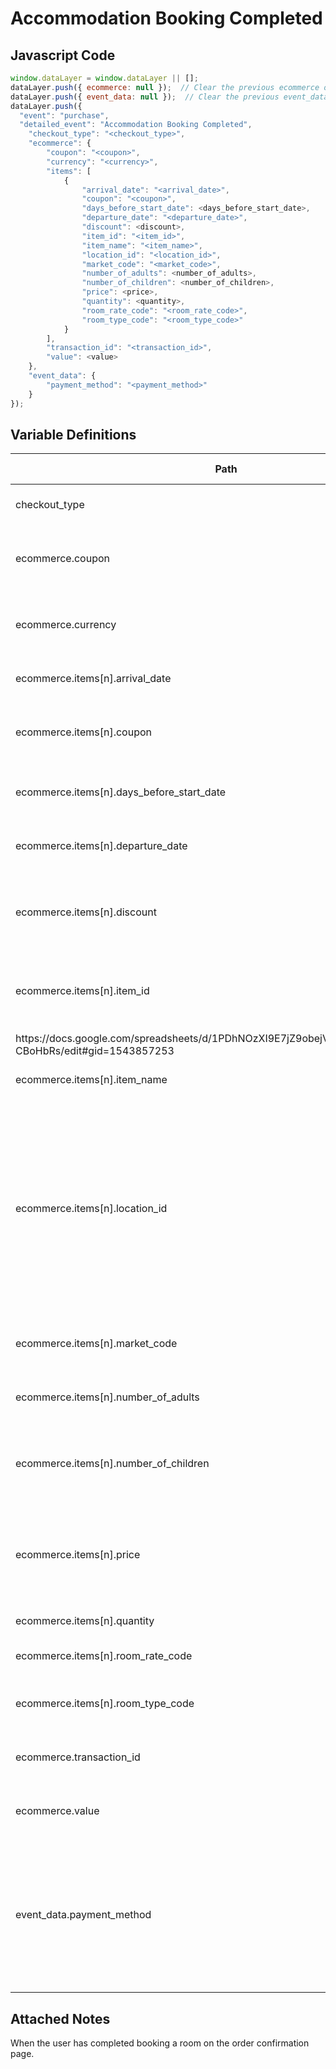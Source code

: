 # Accommodation Booking Completed

### 

## Javascript Code
```js
window.dataLayer = window.dataLayer || [];
dataLayer.push({ ecommerce: null });  // Clear the previous ecommerce object.
dataLayer.push({ event_data: null });  // Clear the previous event_data object.
dataLayer.push({
  "event": "purchase",
  "detailed_event": "Accommodation Booking Completed",
    "checkout_type": "<checkout_type>",
    "ecommerce": {
        "coupon": "<coupon>",
        "currency": "<currency>",
        "items": [
            {
                "arrival_date": "<arrival_date>",
                "coupon": "<coupon>",
                "days_before_start_date": <days_before_start_date>,
                "departure_date": "<departure_date>",
                "discount": <discount>,
                "item_id": "<item_id>",
                "item_name": "<item_name>",
                "location_id": "<location_id>",
                "market_code": "<market_code>",
                "number_of_adults": <number_of_adults>,
                "number_of_children": <number_of_children>,
                "price": <price>,
                "quantity": <quantity>,
                "room_rate_code": "<room_rate_code>",
                "room_type_code": "<room_type_code>"
            }
        ],
        "transaction_id": "<transaction_id>",
        "value": <value>
    },
    "event_data": {
        "payment_method": "<payment_method>"
    }
});
```

## Variable Definitions

|Path|Type|Description|Example|Pattern|Min Length|Max Length|Minimum|Maximum|Multiple Of|
| --- | --- | --- | --- | --- | --- | --- | --- | --- | --- |
|checkout_type|string|captures Checkout Type||||||||
|ecommerce.coupon|string|Order-level coupon code used for a purchase.|summer\_fun|||||||
|ecommerce.currency|string|The currency, in 3-letter ISO 4217 format.||||||||
|ecommerce.items[n].arrival_date|string|the arrival date of a booking||||||||
|ecommerce.items[n].coupon|string|Item-level coupon code used for a purchase.|SUMMER\_FUN|||||||
|ecommerce.items[n].days_before_start_date|number|captures the Days Before Start Date of the booking||||||||
|ecommerce.items[n].departure_date|string|captures Departure Date of the booking||||||||
|ecommerce.items[n].discount|number|Monetary value of discount associated with a purchase.|2.22|||||||
|ecommerce.items[n].item_id|string|Please reference this document to determine the Item ID
https:\/\/docs.google.com\/spreadsheets\/d\/1PDhNOzXI9E7jZ9obejV4owtW3Wtwq66\_IaN-CBoHbRs\/edit\#gid=1543857253|6558, 70561|||||||
|ecommerce.items[n].item_name|string|Item Name \(context-specific\).|jeggings|||||||
|ecommerce.items[n].location_id|string|The location associated with the event. If possible, set to the Google Place ID that corresponds to the associated item. Can also be overridden to a custom location ID string.|L\_12345|||||||
|ecommerce.items[n].market_code|string|captures the Market Code of the booking||||||||
|ecommerce.items[n].number_of_adults|integer|Captures the number of adults in a booking||||||||
|ecommerce.items[n].number_of_children|integer|captures the Number of Children in a booking \(ecommerce DE\)||||||||
|ecommerce.items[n].price|number|The monetary price of the item, in units of the specified currency parameter.|9.99|||||||
|ecommerce.items[n].quantity|integer|Item quantity.|1|||||||
|ecommerce.items[n].room_rate_code|string|captures the rate code of the room||||||||
|ecommerce.items[n].room_type_code|string|captures the room type code of the booking||||||||
|ecommerce.transaction_id|string|The unique identifier of a transaction.|T\_12345, 19283j2nm9jdjs|^[a-zA-Z0-9]{6,20}$|6|20||||
|ecommerce.value|number|The monetary value of the event.|7.77, 239.55, 659|||||||
|event_data.payment_method|string|Captures the payment methods used for a transaction \(i.e. credit card, Visa, MasterCard, Amex, Paypal, purchase order, etc\).|Credit Card, PayPal, Mastercard, Visa, Amex, Discover|||||||

## Attached Notes

<p>When the user has completed booking a room on the order confirmation page.</p>
